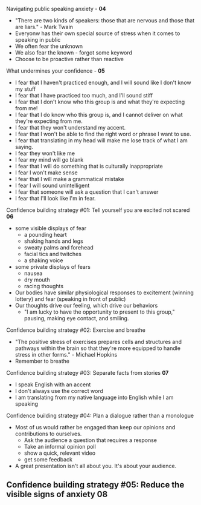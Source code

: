 Navigating public speaking anxiety - **04**
  - "There are two kinds of speakers: those that are nervous and those that are liars." - Mark Twain
  - Everyonw has their own special source of stress when it comes to speaking in public
  - We often fear the unknown
  - We also fear the known - forgot some keyword
  - Choose to be proactive rather than reactive

What undermines your confidence - **05**
  - I fear that I haven't practiced enough, and I will sound like I don't know my stuff
  - I fear that I have practiced too much, and I'll sound stiff
  - I fear that I don't know who this group is and what they're expecting from me!
  - I fear that I do know who this group is, and I cannot deliver on what they're expecting from me.
  - I fear that they won't understand my accent.
  - I fear that I won't be able to find the right word or phrase I want to use.
  - I fear that translating in my head will make me lose track of what I am saying.
  - I fear they won't like me
  - I fear my mind will go blank
  - I fear that I will do something that is culturally inappropriate
  - I fear I won't make sense
  - I fear that I will make a grammatical mistake
  - I fear I will sound unintelligent
  - I fear that someone will ask a question that I can't answer
  - I fear that I'll look like I'm in fear.

Confidence building strategy #01: Tell yourself you are excited not scared **06**
  - some visible displays of fear
    - a pounding heart
    - shaking hands and legs
    - sweaty palms and forehead
    - facial tics and twitches
    - a shaking voice
  - some private displays of fears
    - nausea
    - dry mouth
    - racing thoughts
  - Our bodies have similar physiological responses to excitement (winning lottery) and fear (speaking in front of public)
  - Our thoughts drive our feeling, which drive our behaviors
    - "I am lucky to have the opportunity to present to this group," pausing, making eye contact, and smiling.

Confidence building strategy #02: Exercise and breathe
  - "The positive stress of exercises prepares cells and structures and pathways within the brain so that they're more equipped to handle stress in other forms." - Michael Hopkins
  - Remember to breathe

Confidence building strategy #03: Separate facts from stories **07**
  - I speak English with an accent
  - I don't always use the correct word
  - I am translating from my native language into English while I am speaking

Confidence building strategy #04: Plan a dialogue rather than a monologue
  - Most of us would rather be engaged than keep our opinions and contributions to ourselves.
    - Ask the audience a question that requires a response
    - Take an informal opinion poll
    - show a quick, relevant video
    - get some feedback
  - A great presentation isn't all about you. It's about your audience.

Confidence building strategy #05: Reduce the visible signs of anxiety **08**
  - 